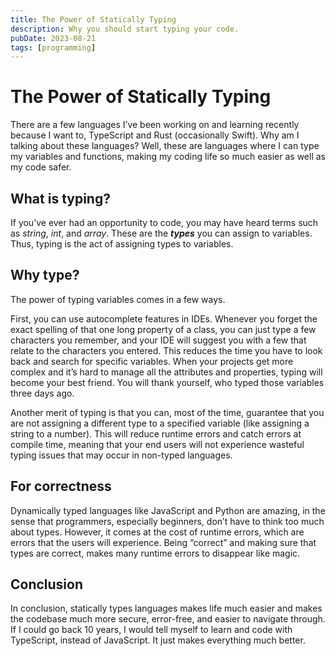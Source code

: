 ```yaml
---
title: The Power of Statically Typing
description: Why you should start typing your code.
pubDate: 2023-08-21
tags: [programming]
---
```


# The Power of Statically Typing

There are a few languages I’ve been working on and learning recently because I want to, TypeScript and Rust (occasionally Swift). Why am I talking about these languages? Well, these are languages where I can type my variables and functions, making my coding life so much easier as well as my code safer.

## What is typing?

If you’ve ever had an opportunity to code, you may have heard terms such as *string*, *int*, and *array*. These are the ***types*** you can assign to variables. Thus, typing is the act of assigning types to variables.

## Why type?

The power of typing variables comes in a few ways.

First, you can use autocomplete features in IDEs. Whenever you forget the exact spelling of that one long property of a class, you can just type a few characters you remember, and your IDE will suggest you with a few that relate to the characters you entered. This reduces the time you have to look back and search for specific variables. When your projects get more complex and it’s hard to manage all the attributes and properties, typing will become your best friend. You will thank yourself, who typed those variables three days ago.

Another merit of typing is that you can, most of the time, guarantee that you are not assigning a different type to a specified variable (like assigning a string to a number). This will reduce runtime errors and catch errors at compile time, meaning that your end users will not experience wasteful typing issues that may occur in non-typed languages.

## For correctness

Dynamically typed languages like JavaScript and Python are amazing, in the sense that programmers, especially beginners, don’t have to think too much about types. However, it comes at the cost of runtime errors, which are errors that the users will experience. Being “correct” and making sure that types are correct, makes many runtime errors to disappear like magic. 

## Conclusion

In conclusion, statically types languages makes life much easier and makes the codebase much more secure, error-free, and easier to navigate through. If I could go back 10 years, I would tell myself to learn and code with TypeScript, instead of JavaScript. It just makes everything much better.
